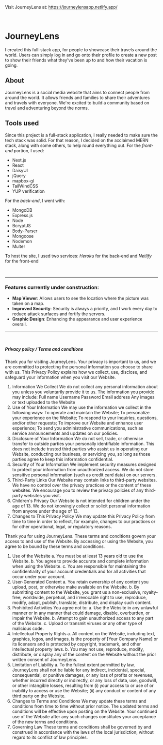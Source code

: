 Visit JourneyLens at: https://journeylensapp.netlify.app/

<br>

# JourneyLens
I created this full-stack app, for people to showcase their travels around the world. Users can simply log in and go onto their profile to create a new post to show their friends what they've been up to and how their vacation is going.

## About
JourneyLens is a social media website that aims to connect people from around the world. It allows friends and families to share their adventures and travels with everyone. We're excited to build a community based on travel and adventuring beyond the norms.

## Tools used
Since this project is a full-stack application, I really needed to make sure the tech stack was solid. For that reason, I decided on the acclaimed MERN stack, along with some others, to help round everything out.
For the *front-end* portion, I used:
- Next.js
- React   
- DaisyUI
- jQuery    
- mapbox-gl
- TailWindCSS
- YUP verification

For the *back-end*, I went with:
- MongoDB
- Express.js
- Node
- BcryptJS
- Body-Parser
- Mongoose
- Nodemon
- Multer

To host the site, I used two services: *Heroku* for the back-end and *Netlify* for the front-end

<br>

---

### Features currently under construction:

- **Map Viewer**: Allows users to see the location where the picture was taken on a map.
- **Improved Security**: Security is always a priority, and I work every day to reduce attack surfaces and fortify the servers.
- **Graphic Design**: Enhancing the appearance and user experience overall.

---

<br>


##### Privacy policy / Terms and conditions

Thank you for visiting JourneyLens. Your privacy is important to us, and we are committed to protecting the personal information you choose to share with us. This Privacy Policy explains how we collect, use, disclose, and safeguard your information when you visit our Website.
1. Information We Collect We do not collect any personal information about you unless you voluntarily provide it to us. The information you provide may include: Full name Username Password Email address Any images or text uploaded to the Website
2. Use of Your Information	We may use the information we collect in the following ways:	To operate and maintain the Website; To personalize your	experience on the Website; To respond to your inquiries,	questions, and/or other requests; To improve our Website and	enhance user experience; To send you administrative	communications, such as service announcements and updates on	our policies.
3. Disclosure of Your Information	We do not sell, trade, or otherwise transfer to outside	parties your personally identifiable information. This does	not include trusted third parties who assist us in operating	our Website, conducting our business, or servicing you, so	long as those parties agree to keep this information	confidential.
 4. Security of Your Information We implement security measures designed to protect your information from unauthorized access. We do not store sensitive personal information (such as credit card data) on our servers.
5. Third-Party Links	Our Website may contain links to third-party websites. We have	no control over the privacy practices or the content of these	websites. We encourage you to review the privacy policies of	any third-party websites you visit.
6. Children's Privacy	Our Website is not intended for children under the age of 13.	We do not knowingly collect or solicit personal information	from anyone under the age of 13.
7. Changes to This Privacy Policy	We may update this Privacy Policy from time to time in order	to reflect, for example, changes to our practices or for other	operational, legal, or regulatory reasons.

 Thank you for using JourneyLens. These terms and conditions govern your access to and use of the Website. By accessing or using the Website, you agree to be bound by these terms and conditions.
1. Use of the Website	a. You must be at least 13 years old to use the Website. b.	You agree to provide accurate and complete information when	using the Website. c. You are responsible for maintaining the	confidentiality of your account credentials and for all	activities that occur under your account.
2. User-Generated Content	a. You retain ownership of any content you upload, post, or	otherwise make available on the Website. b. By submitting	content to the Website, you grant us a non-exclusive,	royalty-free, worldwide, perpetual, and irrevocable right to	use, reproduce, modify, adapt, publish, translate, distribute,	and display such content.
3. Prohibited Activities	You agree not to: a. Use the Website in any unlawful manner or	in any manner that could damage, disable, overburden, or	impair the Website. b. Attempt to gain unauthorized access to	any part of the Website. c. Upload or transmit viruses or any	other type of malicious code.
 4. Intellectual Property Rights a. All content on the Website, including text, graphics, logos, and images, is the property of [Your Company Name] or its licensors and is protected by copyright, trademark, and other intellectual property laws. b. You may not use, reproduce, modify, distribute, or display any of the content on the Website without the prior written consent of JourneyLens.
 5. Limitation of Liability a. To the fullest extent permitted by law, JourneyLens shall not be liable for any indirect, incidental, special, consequential, or punitive damages, or any loss of profits or revenues, whether incurred directly or indirectly, or any loss of data, use, goodwill, or other intangible losses, resulting from (i) your access to or use of or inability to access or use the Website; (ii) any conduct or content of any third party on the Website.
6. Changes to Terms and Conditions We may update these terms and conditions from time to time without prior notice. The updated terms and conditions will be effective upon posting on the Website. Your continued use of the Website after any such changes constitutes your acceptance of the new terms and conditions.
 7. Governing Law These terms and conditions shall be governed by and construed in accordance with the laws of the local jurisdiction, without regard to its conflict of law principles.












